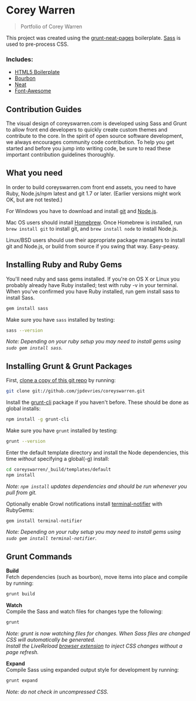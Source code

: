 # Corey Warren

> Portfolio of Corey Warren

This project was created using the [grunt-neat-pages](https://github.com/jpdevries/grunt-neat-pages/) boilerplate.
[Sass](http://sass-lang.com/) is used to pre-process CSS.

### Includes:

 - [HTML5 Boilerplate](http://html5boilerplate.com/)
 - [Bourbon](http://bourbon.io/)
 - [Neat](http://neat.bourbon.io/)
 - [Font-Awesome](http://fortawesome.github.io/Font-Awesome/)
 
Contribution Guides
--------------------------------------

The visual design of coreyswarren.com is developed using Sass and Grunt to allow front end developers to quickly create custom themes and contribute to the core. In the spirit of open source software development, we always encourages community code contribution. To help you get started and before you jump into writing code, be sure to read these important contribution guidelines thoroughly.

What you need
--------------------------------------

In order to build coreyswarren.com front end assets, you need to have Ruby, Node.js/npm latest and git 1.7 or later.
(Earlier versions might work OK, but are not tested.)

For Windows you have to download and install [git](http://git-scm.com/downloads) and [Node.js](http://nodejs.org/download/).

Mac OS users should install [Homebrew](http://mxcl.github.com/homebrew/). Once Homebrew is installed, run `brew install git` to install git,
and `brew install node` to install Node.js.

Linux/BSD users should use their appropriate package managers to install git and Node.js, or build from source
if you swing that way. Easy-peasy.

Installing Ruby and Ruby Gems
----------------------------
You'll need ruby and sass gems installed. If you're on OS X or Linux you probably already have Ruby installed; test with ruby -v in your terminal. When you've confirmed you have Ruby installed, run gem install sass to install Sass.

```bash
gem install sass
```

Make sure you have `sass` installed by testing:

```bash
sass --version
```
_Note: Depending on your ruby setup you may need to install gems using `sudo gem install sass`._

Installing Grunt & Grunt Packages
----------------------------

First, [clone a copy of this git repo](github-mac://openRepo/https://github.com/jpdevries/coreyswarren) by running:

```bash
git clone git://github.com/jpdevries/coreyswarren.git
```

Install the [grunt-cli](http://gruntjs.com/getting-started#installing-the-cli) package if you haven't before. These should be done as global installs:

```bash
npm install -g grunt-cli
```

Make sure you have `grunt` installed by testing:

```bash
grunt --version
```

Enter the default template directory and install the Node dependencies, this time *without* specifying a global(-g) install:

```bash
cd coreyswarren/_build/templates/default
npm install
```
_Note: `npm install` updates dependencies and should be run whenever you pull from git._

Optionally enable Growl notifications install [terminal-notifier](https://github.com/alextucker/grunt-growl#getting-started) with RubyGems:
```bash
gem install terminal-notifier
```
_Note: Depending on your ruby setup you may need to install gems using `sudo gem install terminal-notifier`._

Grunt Commands
----------------------------

__Build__<br>
Fetch dependencies (such as bourbon), move items into place and compile by running:

```bash
grunt build
```

__Watch__<br>
Compile the Sass and watch files for changes type the following:

```bash
grunt
```
_Note: grunt is now watching files for changes. When Sass files are changed CSS will automatically be generated.<br>Install the LiveReload [browser extension](http://feedback.livereload.com/knowledgebase/articles/86242-how-do-i-install-and-use-the-browser-extensions-) to inject CSS changes without a page refresh._

__Expand__<br>
Compile Sass using expanded output style for development by running:

```bash
grunt expand
```
_Note: do not check in uncompressed CSS._

 

